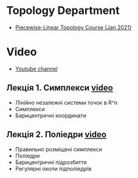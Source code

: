 # Topology Department

- [Piecewise-Linear Topology Course (Jan 2021)](./courses/pl_topology.html)

# Video

- [Youtube channel](https://www.youtube.com/playlist?list=PLmHyZ3t74Vpx2PlNQnleAqaqVGabXGWfZ)

## Лекція 1. Симплекси [video](https://www.youtube.com/watch?v=hCzaDl4bOkA)

- Лінійно незалежні системи точок в R^n
- Симплекси
- Барицентричні координати

## Лекція 2. Поліедри [video](https://www.youtube.com/watch?v=Plqci0HNgvo)

- Правильно розміщені симплекси
- Поліедри
- Барицентричні підрозбиття
- Регулярні околи підполіедрів

